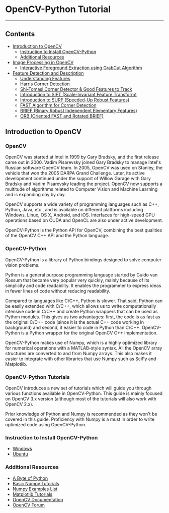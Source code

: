 # OpenCV-Python Tutorial

----

## Contents

- [Introduction to OpenCV](#Introduction-to-OpenCV)
  - [Instruction to Install OpenCV-Python](#Instruction-to-Install-OpenCV-Python)
  - [Additional Resources](#Additional-Resources)
- [Image Processing in OpenCV](image-processing)
  - [Interactive Foreground Extraction using GrabCut Algorithm]()
- [Feature Detection and Description](feature-detection-and-description)
  - [Understanding Features](feature-detection-and-description/#Understanding-Features)  
  - [Harris Corner Detection](feature-detection-and-description/harris-corner-detection)
  - [Shi-Tomasi Corner Detector & Good Features to Track](feature-detection-and-description/shi-tomasi-detector)
  - [Introduction to SIFT (Scale-Invariant Feature Transform)](feature-detection-and-description/SIFT)
  - [Introduction to SURF (Speeded-Up Robust Features)](feature-detection-and-description/SURF)
  - [FAST Algorithm for Corner Detection](feature-detection-and-description/FAST)
  - [BRIEF (Binary Robust Independent Elementary Features)](feature-detection-and-description/BRIEF)
  - [ORB (Oriented FAST and Rotated BRIEF)](feature-detection-and-description/ORB)

## Introduction to OpenCV

### OpenCV

OpenCV was started at Intel in 1999 by Gary Bradsky, and the first release came out in 2000. Vadim Pisarevsky joined Gary Bradsky to manage Intel's Russian software OpenCV team. In 2005, OpenCV was used on Stanley, the vehicle that won the 2005 DARPA Grand Challenge. Later, its active development continued under the support of Willow Garage with Gary Bradsky and Vadim Pisarevsky leading the project. OpenCV now supports a multitude of algorithms related to Computer Vision and Machine Learning and is expanding day by day.

OpenCV supports a wide variety of programming languages such as C++, Python, Java, etc., and is available on different platforms including Windows, Linux, OS X, Android, and iOS. Interfaces for high-speed GPU operations based on CUDA and OpenCL are also under active development.

OpenCV-Python is the Python API for OpenCV, combining the best qualities of the OpenCV C++ API and the Python language.

### OpenCV-Python

OpenCV-Python is a library of Python bindings designed to solve computer vision problems.

Python is a general purpose programming language started by Guido van Rossum that became very popular very quickly, mainly because of its simplicity and code readability. It enables the programmer to express ideas in fewer lines of code without reducing readability.

Compared to languages like C/C++, Python is slower. That said, Python can be easily extended with C/C++, which allows us to write computationally intensive code in C/C++ and create Python wrappers that can be used as Python modules. This gives us two advantages: first, the code is as fast as the original C/C++ code (since it is the actual C++ code working in background) and second, it easier to code in Python than C/C++. OpenCV-Python is a Python wrapper for the original OpenCV C++ implementation.

OpenCV-Python makes use of Numpy, which is a highly optimized library for numerical operations with a MATLAB-style syntax. All the OpenCV array structures are converted to and from Numpy arrays. This also makes it easier to integrate with other libraries that use Numpy such as SciPy and Matplotlib.

### OpenCV-Python Tutorials

OpenCV introduces a new set of tutorials which will guide you through various functions available in OpenCV-Python. This guide is mainly focused on OpenCV 3.x version (although most of the tutorials will also work with OpenCV 2.x).

Prior knowledge of Python and Numpy is recommended as they won't be covered in this guide. Proficiency with Numpy is a must in order to write optimized code using OpenCV-Python.

### Instruction to Install OpenCV-Python

- [Windows](https://docs.opencv.org/3.4.1/d5/de5/tutorial_py_setup_in_windows.html)
- [Ubuntu](https://docs.opencv.org/3.4.1/d2/de6/tutorial_py_setup_in_ubuntu.html)

### Additional Resources
- [A Byte of Python](https://python.swaroopch.com/)
- [Basic Numpy Tutorials](http://scipy.github.io/old-wiki/pages/Tentative_NumPy_Tutorial)
- [Numpy Examples List](http://scipy.github.io/old-wiki/pages/Numpy_Example_List)
- [Matplotlib Tutorials](https://matplotlib.org/tutorials/index.html)
- [OpenCV Documentation](https://docs.opencv.org/)
- [OpenCV Forum](http://answers.opencv.org/questions/)
